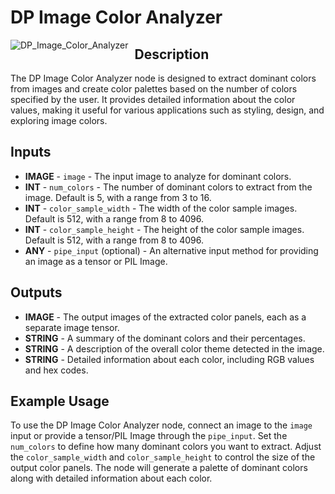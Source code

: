# DP Image Color Analyzer
<img src="https://github.com/user-attachments/assets/bf90ffac-3925-40ed-9873-2ea3a7d42d1c" alt="DP_Image_Color_Analyzer" style="float: left; margin-right: 10px;"/>

## Description
The DP Image Color Analyzer node is designed to extract dominant colors from images and create color palettes based on the number of colors specified by the user. It provides detailed information about the color values, making it useful for various applications such as styling, design, and exploring image colors.

## Inputs
- **IMAGE** - `image` - The input image to analyze for dominant colors.
- **INT** - `num_colors` - The number of dominant colors to extract from the image. Default is 5, with a range from 3 to 16.
- **INT** - `color_sample_width` - The width of the color sample images. Default is 512, with a range from 8 to 4096.
- **INT** - `color_sample_height` - The height of the color sample images. Default is 512, with a range from 8 to 4096.
- **ANY** - `pipe_input` (optional) - An alternative input method for providing an image as a tensor or PIL Image.

## Outputs
- **IMAGE** - The output images of the extracted color panels, each as a separate image tensor.
- **STRING** - A summary of the dominant colors and their percentages.
- **STRING** - A description of the overall color theme detected in the image.
- **STRING** - Detailed information about each color, including RGB values and hex codes.

## Example Usage
To use the DP Image Color Analyzer node, connect an image to the `image` input or provide a tensor/PIL Image through the `pipe_input`. Set the `num_colors` to define how many dominant colors you want to extract. Adjust the `color_sample_width` and `color_sample_height` to control the size of the output color panels. The node will generate a palette of dominant colors along with detailed information about each color.
